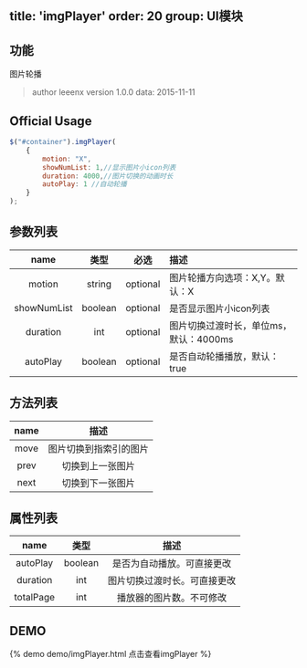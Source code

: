 title: 'imgPlayer'
order: 20
group: UI模块
---

## 功能

图片轮播

> author leeenx
> version 1.0.0
> data: 2015-11-11

## Official Usage

```javascript
$("#container").imgPlayer(
	{
        motion: "X",
        showNumList: 1,//显示图片小icon列表
        duration: 4000,//图片切换的动画时长
        autoPlay: 1 //自动轮播
    }
);
```

## 参数列表

| name | 类型 | 必选 | 描述 |
| :----: | :----: | :----: | :---- |
| motion | string | optional | 图片轮播方向选项：X,Y。默认：X |
| showNumList | boolean | optional | 是否显示图片小icon列表 |
| duration | int | optional | 图片切换过渡时长，单位ms，默认：4000ms |
| autoPlay | boolean | optional | 是否自动轮播播放，默认：true |


## 方法列表

| name | 描述 |
| :----: | :----: |
| move| 图片切换到指索引的图片 |
| prev | 切换到上一张图片 |
| next | 切换到下一张图片 |

## 属性列表

| name | 类型 | 描述 |
| :----: | :----: | :----: |
| autoPlay | boolean | 是否为自动播放。可直接更改 |
| duration | int | 图片切换过渡时长。可直接更改 |
| totalPage | int | 播放器的图片数。不可修改 |


## DEMO

{% demo demo/imgPlayer.html 点击查看imgPlayer %}
